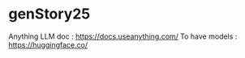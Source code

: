 # genStory25

Anything LLM doc : https://docs.useanything.com/
To have models : https://huggingface.co/
